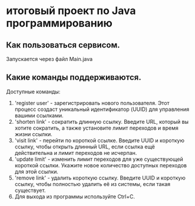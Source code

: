 # итоговый проект по Java программированию

## Как пользоваться сервисом.
Запускается через файл Main.java

## Какие команды поддерживаются.
Доступные команды:
1. 'register user' - зарегистрировать нового пользователя. Этот процесс создаст уникальный идентификатор (UUID) для управления вашими ссылками.
2. 'shorten link' - сократить длинную ссылку. Введите URL, который вы хотите сократить, а также установите лимит переходов и время жизни ссылки.
3. 'visit link' - перейти по короткой ссылке. Введите UUID и короткую ссылку, чтобы открыть длинный URL, если ссылка ещё действительна и лимит переходов не исчерпан.
4. 'update limit' - изменить лимит переходов для уже существующей короткой ссылки. Укажите новое количество доступных переходов для этой ссылки.
5. 'remove link' - удалить короткую ссылку. Введите UUID и короткую ссылку, чтобы полностью удалить её из системы, если такая существует.
6. Для выхода из программы используйте Ctrl+C.